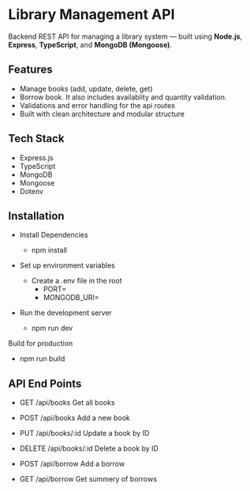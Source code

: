 # Library Management API

Backend REST API for managing a library system — built using **Node.js**, **Express**, **TypeScript**, and **MongoDB (Mongoose)**.

## Features

- Manage books (add, update, delete, get)
- Borrow book. It also includes availablity and quantity validation.
- Validations and error handling for the api routes
- Built with clean architecture and modular structure

## Tech Stack

- Express.js
- TypeScript
- MongoDB
- Mongoose 
- Dotenv

## Installation

- Install Dependencies
    - npm install

- Set up environment variables
    - Create a .env file in the root
        - PORT=
        - MONGODB_URI=

- Run the development server
    - npm run dev

Build for production
- npm run build


## API End Points
- GET	/api/books	Get all books
- POST	/api/books	Add a new book
- PUT	/api/books/:id	Update a book by ID
- DELETE	/api/books/:id	Delete a book by ID

- POST	/api/borrow	Add a borrow
- GET	/api/borrow	Get summery of borrows
